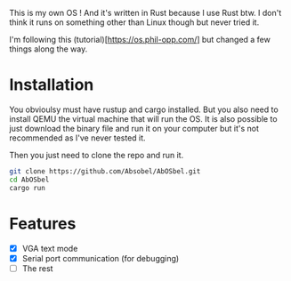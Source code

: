 This is my own OS ! And it's written in Rust because I use Rust btw.
I don't think it runs on something other than Linux though but never tried it.

I'm following this (tutorial)[https://os.phil-opp.com/] but changed a few things along the way.

# Installation

You obvioulsy must have rustup and cargo installed. But you also need to install QEMU the virtual machine that will run the OS.
It is also possible to just download the binary file and run it on your computer but it's not recommended as I've never tested it.

Then you just need to clone the repo and run it.

```bash
git clone https://github.com/Absobel/AbOSbel.git     
cd AbOSbel
cargo run
```

# Features

- [x] VGA text mode
- [x] Serial port communication (for debugging)
- [ ] The rest